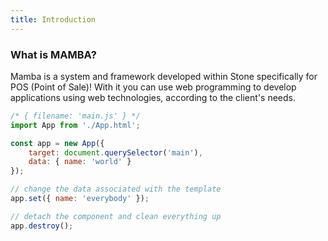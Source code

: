 ```yaml
---
title: Introduction
---
```


### What is MAMBA?

Mamba is a system and framework developed within Stone specifically for POS (Point of Sale)!
With it you can use web programming to develop applications using web technologies, according to the client's needs.


```js
/* { filename: 'main.js' } */
import App from './App.html';

const app = new App({
	target: document.querySelector('main'),
	data: { name: 'world' }
});

// change the data associated with the template
app.set({ name: 'everybody' });

// detach the component and clean everything up
app.destroy();
```
